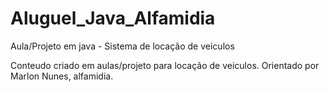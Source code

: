 # Aluguel_Java_Alfamidia
Aula/Projeto em java - Sistema de locação de veiculos

Conteudo criado em aulas/projeto para locação de veiculos. Orientado por Marlon Nunes, alfamidia.
